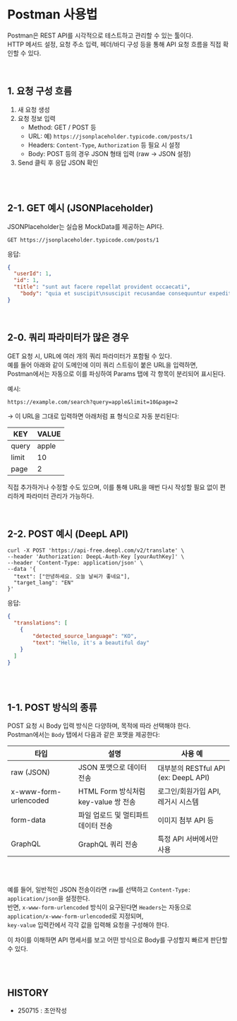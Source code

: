# Postman 사용법

Postman은 REST API를 시각적으로 테스트하고 관리할 수 있는 툴이다.  
HTTP 메서드 설정, 요청 주소 입력, 헤더/바디 구성 등을 통해 API 요청 흐름을 직접 확인할 수 있다.

<br>

## 1. 요청 구성 흐름

1. 새 요청 생성  
2. 요청 정보 입력  
   - Method: GET / POST 등  
   - URL: 예) `https://jsonplaceholder.typicode.com/posts/1`  
   - Headers: `Content-Type`, `Authorization` 등 필요 시 설정  
   - Body: POST 등의 경우 JSON 형태 입력 (raw → JSON 설정)  
3. Send 클릭 후 응답 JSON 확인

<br><br>

## 2-1. GET 예시 (JSONPlaceholder)
JSONPlaceholder는 실습용 MockData를 제공하는 API다. 
```
GET https://jsonplaceholder.typicode.com/posts/1
```
응답:
```json
{
  "userId": 1,
  "id": 1,
  "title": "sunt aut facere repellat provident occaecati",
    "body": "quia et suscipit\nsuscipit recusandae consequuntur expedita et cum\nreprehenderit molestiae ut ut quas totam\nnostrum rerum est autem sunt rem eveniet architecto"
}
```

<br>

## 2-0. 쿼리 파라미터가 많은 경우

GET 요청 시, URL에 여러 개의 쿼리 파라미터가 포함될 수 있다.  
예를 들어 아래와 같이 도메인에 이미 쿼리 스트링이 붙은 URL을 입력하면,  
Postman에서는 자동으로 이를 파싱하여 Params 탭에 각 항목이 분리되어 표시된다.

예시:
```
https://example.com/search?query=apple&limit=10&page=2
```

→ 이 URL을 그대로 입력하면 아래처럼 표 형식으로 자동 분리된다:

| KEY     | VALUE  |
|---------|--------|
| query   | apple  |
| limit   | 10     |
| page    | 2      |

직접 추가하거나 수정할 수도 있으며, 이를 통해 URL을 매번 다시 작성할 필요 없이 편리하게 파라미터 관리가 가능하다.

<br>

## 2-2. POST 예시 (DeepL API)
```
curl -X POST 'https://api-free.deepl.com/v2/translate' \
--header 'Authorization: DeepL-Auth-Key [yourAuthKey]' \
--header 'Content-Type: application/json' \
--data '{
  "text": ["안녕하세요. 오늘 날씨가 좋네요"],
  "target_lang": "EN"
}'
```
응답:
```json
{
  "translations": [
    {
        "detected_source_language": "KO",
        "text": "Hello, it's a beautiful day"
    }
  ]
}
```

<br><br>

## 1-1. POST 방식의 종류

POST 요청 시 Body 입력 방식은 다양하며, 목적에 따라 선택해야 한다.  
Postman에서는 `Body` 탭에서 다음과 같은 포맷을 제공한다:

| 타입 | 설명 | 사용 예 |
|------|------|---------|
| raw (JSON) | JSON 포맷으로 데이터 전송 | 대부분의 RESTful API (ex: DeepL API) |
| x-www-form-urlencoded | HTML Form 방식처럼 key-value 쌍 전송 | 로그인/회원가입 API, 레거시 시스템 |
| form-data | 파일 업로드 및 멀티파트 데이터 전송 | 이미지 첨부 API 등 |
| GraphQL | GraphQL 쿼리 전송 | 특정 API 서버에서만 사용 |

<br><br>

예를 들어, 일반적인 JSON 전송이라면 `raw`를 선택하고 `Content-Type: application/json`을 설정한다.  
반면, `x-www-form-urlencoded` 방식이 요구된다면 `Headers`는 자동으로 `application/x-www-form-urlencoded`로 지정되며,  
`key-value` 입력칸에서 각각 값을 입력해 요청을 구성해야 한다.

이 차이를 이해하면 API 명세서를 보고 어떤 방식으로 Body를 구성할지 빠르게 판단할 수 있다.

<br><br>

## HISTORY
- 250715 : 초안작성
